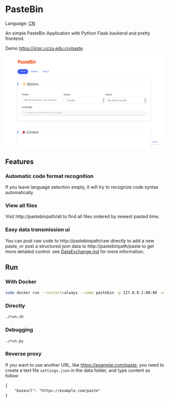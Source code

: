 # PasteBin

Language: [CN](doc/README_cn.md)

An simple PasteBin Application with Python Flask backend and pretty frontend.

Demo https://icpc.cczu.edu.cn/paste

![preview](doc/preview.png)

## Features

### Automatic code format recognition

If you leave language selection empty, it will try to recognize code syntax automatically.

### View all files

Visit http://pastebinpath/all to find all files ordered by newest pasted time.

### Easy data transmission ui

You can post raw code to http://pastebinpath/raw directly to add a new paste, or post a structured json data to http://pastebinpath/paste to get more detailed control. see [DataExchange.md](doc/DataExchange.md) for more information.

## Run

### With Docker

```sh
sudo docker run --restart=always --name pastebin -p 127.0.0.1:80:80 -v /var/pastebin:/pastebin/data weicheng97/pastebin:3.0
```

### Directly

```sh
./run.sh
```

### Debugging

```sh
./run.py
```

### Reverse proxy

If you want to use another URL, like https://example.com/paste, you need to create a text file `settings.json` in the data folder, and type content as follow:

```
{
    "baseurl": "https://example.com/paste"
}
```
